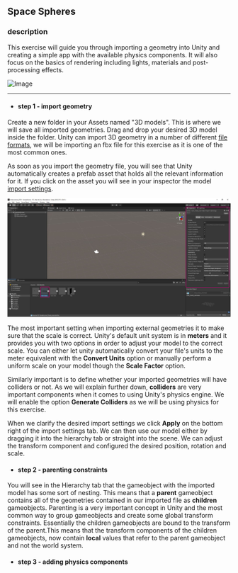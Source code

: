 ## Space Spheres

### description

This exercise will guide you through importing a geometry into Unity and creating a simple app with the available physics components. It will also focus on the basics of rendering including lights, materials and post-processing effects.

![Image](https://github.com/EleanaGrimshaw/unity-basic-training/blob/master/Image%20Links/FirstUnityGame.gif?raw=true)

---

* #### step 1 - import geometry
Create a new folder in your Assets named "3D models". This is where we will save all imported geometries. Drag and drop your desired 3D model inside the folder. Unity can import 3D geometry in a number of different [file formats](https://docs.unity3d.com/Manual/3D-formats.html), we will be importing an fbx file for this exercise as it is one of the most common ones. 

As soon as you import the geometry file, you will see that Unity automatically creates a prefab asset that holds all the relevant information for it. If you click on the asset you will see in your inspector the model [import settings](https://docs.unity3d.com/Manual/FBXImporter-Model.html).

![Image](https://github.com/EleanaGrimshaw/unity-basic-training/blob/master/Image%20Links/importingnew.JPG?raw=true)

The most important setting when importing external geometries it to make sure that the scale is correct. Unity's default unit system is in **meters** and it provides you with two options in order to adjust your model to the correct scale. You can either let unity automatically convert your file's units to the meter equivalent with the **Convert Units** option or manually perform a uniform scale on your model though the **Scale Factor** option.

Similarly important is to define whether your imported geometries will have colliders or not. As we will explain further down, **colliders** are very important components when it comes to using Unity's physics engine. We will enable the option **Generate Colliders** as we will be using physics for this exercise. 

When we clarify the desired import settings we click **Apply** on the bottom right of the import settings tab. We can then use our model either by dragging it into the hierarchy tab or straight into the scene. We can adjust the transform component and configured the desired position, rotation and scale.

* #### step 2 - parenting constraints
You will see in the Hierarchy tab that the gameobject with the imported model has some sort of nesting. This means that a **parent** gameobject contains all of the geometries contained in our imported file as **children** gameobjects. Parenting is a very important concept in Unity and the most common way to group gameobjects and create some global transform constraints. Essentially the children gameobjects are bound to the transform of the parent.This means that the transform components of the children gameobjects, now contain **local** values that refer to the parent gameobject and not the world system. 

* #### step 3 - adding physics components


